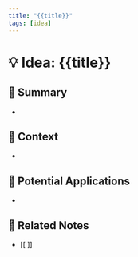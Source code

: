 ```yaml
---
title: "{{title}}"
tags: [idea]
---
```


# 💡 Idea: {{title}}

## 📝 Summary
- 

## 🤔 Context
- 

## 🎯 Potential Applications
- 

## 🔗 Related Notes
- [[ ]]
